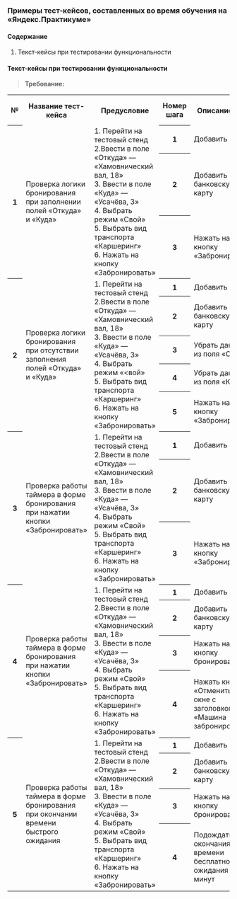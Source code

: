 ### Примеры тест-кейсов, составленных во время обучения на  «Яндекс.Практикуме»
#### Содержание
1. Текст-кейсы при тестировании функциональности


<h4> Текст-кейсы при тестировании функциональности </h4>

> **Требование:** 

<table> 
<tr>
	    <th>№ </th>
	    <th>Название тест-кейса</th>
        <th>Предусловие</th>
        <th>Номер шага</th>
        <th>Описание шага</th>
        <th> Ожидаемый результат </th>
        <th> Окружение </th>
        <th> Статус </th>
        <th> Ссылка на баг-репорт </th>
</tr >
<tr >
	    <th rowspan="3"> 1 </th>
	    <td rowspan="3"> Проверка логики бронирования при заполнении полей «Откуда» и «Куда» </td>
        <td rowspan="3" > 1. Перейти на тестовый стенд
                <br>
                2.Ввести в поле «Откуда» — «Хамовнический вал, 18» 
                <br>
                3. Ввести в поле «Куда» — «Усачёва, 3» 
                <br>
                4. Выбрать режим «Свой»
                <br>
                5. Выбрать вид транспорта «Каршеринг»
                <br>
                6. Нажать на кнопку «Забронировать»
        <th valign="middle" align="center"> 1</th>
        <td> Добавить права</td>
        <td rowspan="3"> В центре экрана появится окно с заголовком «Машина забронирована». Внутри — марка, номер, иконка и адрес машины, точная стоимость поездки  и таймер, который отсчитывает время бесплатного вождения </td>
        <td rowspan="3"> Яндекс.Браузер </td>
        <td rowspan="3"> PASSED </td>
        <th rowspan="3"> </th>
        </td>
        <tr >
	    <th valign="middle" align="center"> 2</th>
            <td> Добавить банковскую карту </td>
        </td>
         <tr >
	    <th valign="middle" align="center"> 3 </th>
            <td> Нажать на кнопку «Забронировать» </td>
</td>
 <tr >
	    <th rowspan="5"> 2 </th>
	    <td rowspan="5"> Проверка логики бронирования при отсутствии заполнения полей «Откуда» и «Куда» </td>
        <td rowspan="5" > 1. Перейти на тестовый стенд
                <br>
                2.Ввести в поле «Откуда» — «Хамовнический вал, 18» 
                <br>
                3. Ввести в поле «Куда» — «Усачёва, 3» 
                <br>
                4. Выбрать режим «<вой»
                <br>
                5. Выбрать вид транспорта «Каршеринг»
                <br>
                6. Нажать на кнопку «Забронировать»
        <th valign="middle" align="center"> 1</th>
        <td> Добавить права</td>
        <td rowspan="5"> В центре экрана появится окно с заголовком «Машина забронирована»  Внутри — марка, номер, иконка и адрес машины, точная стоимость поездки  и таймер, который отсчитывает время бесплатного вождения </td>
        <td rowspan="5"> Яндекс.Браузер </td>
        <td rowspan="5"> FAILED </td>
        <td rowspan="5"> Ссылка на баг-репорт </td>
        </td>
        <tr >
	    <th valign="middle" align="center"> 2</th>
            <td> Добавить банковскую карту </td>
        </td>
         <tr >
	    <th valign="middle" align="center"> 3 </th>
            <td> Убрать данные из поля «Откуда» </td>
        </td>
                 <tr >
	    <th valign="middle" align="center"> 4 </th>
            <td> Убрать данные из поля «Куда» </td>
        </td>
                 <tr >
	    <th valign="middle" align="center"> 5 </th>
            <td> Нажать на кнопку «Забронировать» </td>
        </td>
<tr >
	    <th rowspan="3"> 3 </th>
	    <td rowspan="3"> Проверка работы таймера в форме бронирования при нажатии кнопки «Забронировать» </td>
        <td rowspan="3" > 1. Перейти на тестовый стенд
                <br>
                2.Ввести в поле «Откуда» — «Хамовнический вал, 18» 
                <br>
                3. Ввести в поле «Куда» — «Усачёва, 3» 
                <br>
                4. Выбрать режим «Свой»
                <br>
                5. Выбрать вид транспорта «Каршеринг»
                <br>
                6. Нажать на кнопку «Забронировать»
        <th valign="middle" align="center"> 1</th>
        <td> Добавить права</td>
        <td rowspan="3"> В центре экрана появится окно с заголовком «Машина забронирована»  Внутри — марка, номер, иконка и адрес машины, точная стоимость поездки  и <b> таймер, который отсчитывает время бесплатного вождения </td>
        <td rowspan="3"> Яндекс.Браузер </td>
        <td rowspan="3"> FAILED </td>
        <td rowspan="3"> Ссылка на баг-репорт </td>
        </td>
        <tr >
	    <th valign="middle" align="center"> 2</th>
            <td> Добавить банковскую карту </td>
        </td>
                 <tr >
	    <th valign="middle" align="center"> 3 </th>
            <td> Нажать на кнопку «Забронировать» </td>
 </td>
<tr >
	    <th rowspan="4"> 4 </th>
	    <td rowspan="4"> Проверка работы таймера в форме бронирования при нажатии кнопки «Забронировать» </td>
        <td rowspan="4" > 1. Перейти на тестовый стенд
                <br>
                2.Ввести в поле «Откуда» — «Хамовнический вал, 18» 
                <br>
                3. Ввести в поле «Куда» — «Усачёва, 3» 
                <br>
                4. Выбрать режим «Свой»
                <br>
                5. Выбрать вид транспорта «Каршеринг»
                <br>
                6. Нажать на кнопку «Забронировать»
        <th valign="middle" align="center"> 1</th>
        <td> Добавить права</td>
        <td rowspan="4"> Заказ отменится. Исчезнет окно с заголовком «Машина забронирована</td>
        <td rowspan="4"> Яндекс.Браузер </td>
        <td rowspan="4"> FAILED </td>
        <td rowspan="4"> Ссылка на баг-репорт </td>
        </td>
        <tr >
	    <th valign="middle" align="center"> 2</th>
            <td> Добавить банковскую карту </td>
        </td>
        <tr >
	    <th valign="middle" align="center"> 3 </th>
            <td> Нажать на кнопку бронирования</td>
        </td>
        <tr >
	    <th valign="middle" align="center"> 4 </th>
            <td> Нажать кнопку «Отменить» в окне с заголовком «Машина забронирована» </td>
        </td>
 </td>
 <tr >
	    <th rowspan="4"> 5 </th>
	    <td rowspan="4"> Проверка работы таймера в форме бронирования при окончании времени быстрого ожидания </td>
        <td rowspan="4" > 1. Перейти на тестовый стенд
                <br>
                2.Ввести в поле «Откуда» — «Хамовнический вал, 18» 
                <br>
                3. Ввести в поле «Куда» — «Усачёва, 3» 
                <br>
                4. Выбрать режим «Свой»
                <br>
                5. Выбрать вид транспорта «Каршеринг»
                <br>
                6. Нажать на кнопку «Забронировать»
        <th valign="middle" align="center"> 1</th>
        <td> Добавить права</td>
        <td rowspan="4"> После окончания времени бесплатного ожидания таймер начнет отсчитывать время пользования каршеринга</td>
        <td rowspan="4"> Яндекс.Браузер </td>
        <td rowspan="4"> FAILED </td>
        <td rowspan="4"> Ссылка на баг-репорт </td>
        </td>
        <tr >
	    <th valign="middle" align="center"> 2</th>
            <td> Добавить банковскую карту </td>
        </td>
        <tr >
	    <th valign="middle" align="center"> 3 </th>
            <td> Нажать на кнопку бронирования</td>
        </td>
        <tr >
	    <th valign="middle" align="center"> 4 </th>
            <td> Подождать окончания времени бесплатного ожидания — 10 минут </td>
        </td>
 </td>


</table>